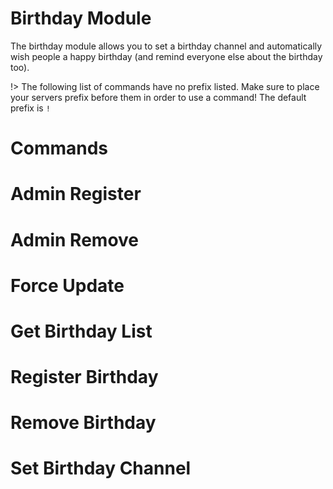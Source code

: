 <!-- docs/birthdays.md -->
# Birthday Module
The birthday module allows you to set a birthday channel and automatically wish people a happy birthday (and remind everyone else about the birthday too).

!> The following list of commands have no prefix listed. Make sure to place your servers prefix before them in order to use a command! The default prefix is `!`

# Commands
# Admin Register


# Admin Remove


# Force Update


# Get Birthday List


# Register Birthday


# Remove Birthday


# Set Birthday Channel

